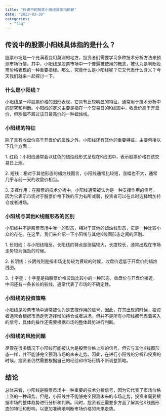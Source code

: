 ```yaml
---
title: "传说中的股票小阳线具体指的是"
date: "2023-03-30"
categories: 
  - "faq"
---
```


## 传说中的股票小阳线具体指的是什么？

股票市场是一个充满着变幻莫测的地方，投资者们需要学习多种技术分析方法来预测市场行情。其中，小阳线是股票市场中一个普遍被使用的概念，被认为是判断股票价格表现的一种重要指标。那么，究竟什么是小阳线呢？它又代表什么含义？今天我们就来一起探讨一下。

### 什么是小阳线？

小阳线是一种股票价格的图形表现，它具有比较明显的特征，通常用于技术分析中的研究和判断。小阳线的定义主要是指在一个交易日的K线图中，收盘价高于开盘价，但涨幅不超过该日最高价的一种蜡烛线。

### 小阳线的特征

除了具有收盘价高于开盘价的属性之外，小阳线还有其他的重要特征，主要包括以下几个方面：

1\. 红色：小阳线通常会以红色的蜡烛线形式呈现在K线图中，表示股票价格在该交易日上涨。

2\. 短线：相对于其他形态的蜡烛线而言，小阳线通常比较短，涨幅也不大，通常几乎与前一天的收盘价相当。

3\. 支撑作用：在股票的技术分析中，小阳线通常被认为是一种支撑作用的信号，因为它表示市场对于股票价格下跌的压力有所减弱，投资者可以在此时选择增加持仓或者进场。

### 小阳线与其他K线图形态的区别

小阳线并不是股票市场中唯一的形态，相对于其他的蜡烛线形态，它是一种比较小众的存在。在这里，我们来介绍一下小阳线与其他K线图形态之间的区别。

1\. 长阳线：与小阳线相反，长阳线的特点是涨幅较大，长度较长，通常出现在市场走势较为强劲的时候。

2\. 长阴线：长阴线则是指市场走势较为疲软的时候，收盘价远低于开盘价的蜡烛线图。

3\. 十字星：十字星是指股票价格波动比较小的一种形态，收盘价与开盘价接近，中间还有一条长长的影线，通常代表了市场的不确定性。

### 小阳线的投资策略

小阳线是股票市场中通常被认为是支撑作用的信号，因此，在其出现的时候，投资者通常会根据市场走势选择增加持仓或者进场。但并不是所有小阳线都代表着买入的信号，具体的操作还需要根据市场的整体趋势进行判断。

### 小阳线的风险问题

尽管在很多情况下小阳线可能被认为是股票价格上涨的信号，但它与其他K线图形态一样，并不能够完全预测市场的未来走势。因此，在进行小阳线的分析和投资的时候，投资者仍然需要根据自己的经验和市场行情不断调整策略。

## 结论

总体来看，小阳线是股票市场中一种重要的技术分析信号，因为它代表了市场价格上涨的一种趋势。但是，小阳线并不能够完全预测未来的市场走势，投资者需要根据市场的整体趋势进行分析和判断。同时，投资者还需要多方面了解其他K线图形态的特征和影响，以更加准确地判断市场价格的未来走势。
